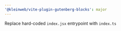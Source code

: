 ```yaml
---
'@kleinweb/vite-plugin-gutenberg-blocks': major
---
```


Replace hard-coded `index.jsx` entrypoint with `index.ts`
